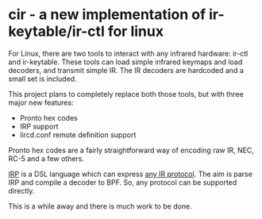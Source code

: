 # cir - a new implementation of ir-keytable/ir-ctl for linux

For Linux, there are two tools to interact with any infrared hardware:
ir-ctl and ir-keytable. These tools can load simple infrared keymaps
and load decoders, and transmit simple IR. The IR decoders are hardcoded
and a small set is included.

This project plans to completely replace both those tools, but with
three major new features:

 - Pronto hex codes
 - IRP support
 - lircd.conf remote definition support

Pronto hex codes are a fairly straightforward way of encoding raw IR,
NEC, RC-5 and a few others.

[IRP](http://hifi-remote.com/wiki/index.php?title=IRP_Notation) is a
DSL language which can
express [any IR protocol](http://hifi-remote.com/wiki/index.php/DecodeIR).
The aim is parse IRP and compile a decoder to BPF. So, any protocol can
be supported directly.

This is a while away and there is much work to be done.
